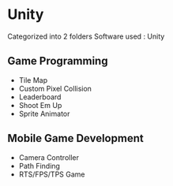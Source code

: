 # Unity
Categorized into 2 folders
Software used : Unity

## Game Programming
- Tile Map
- Custom Pixel Collision
- Leaderboard
- Shoot Em Up
- Sprite Animator

## Mobile Game Development
- Camera Controller
- Path Finding
- RTS/FPS/TPS Game

